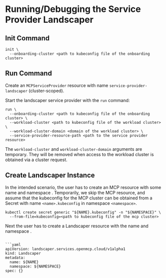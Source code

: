 # Running/Debugging the Service Provider Landscaper

## Init Command

```shell
init \
  --onboarding-cluster <path to kubeconfig file of the onboarding cluster>
```


## Run Command

Create an `MCPServiceProvider` resource with name `service-provider-landscaper` (cluster-scoped).

Start the landscaper service provider with the `run` command:

```shell
run \
  --onboarding-cluster <path to kubeconfig file of the onboarding cluster> \
  --workload-cluster <path to kubeconfig file of the workload cluster> \
  --workload-cluster-domain <domain of the workload cluster> \
  --service-provider-resource-path <path to the service provider resource>
```

The `workload-cluster` and `workload-cluster-domain` arguments are temporary. They will be removed when access to the workload cluster is obtained via a cluster request.


## Create Landscaper Instance

In the intended scenario, the user has to create an MCP resource with some name <name> and namespace <namespace>. Temporarily, we skip the MCP resource, and assume that the kubeconfig for the MCP cluster can be obtained from a Secret with name `<name>.kubeconfig` in namespace `<namespace>`.

```shell
kubectl create secret generic "${NAME}.kubeconfig" -n "${NAMESPACE}" \
  --from-file=kubeconfig=<path to kubeconfig file of the mcp cluster>
```
Next the user has to create a Landscaper resource with the name <name> and namespace <namespace>.

```shell

```yaml
apiVersion: landscaper.services.openmcp.cloud/v1alpha1
kind: Landscaper
metadata:
  name: ${NAME}
  namespace: ${NAMESPACE}
spec: {}
```
